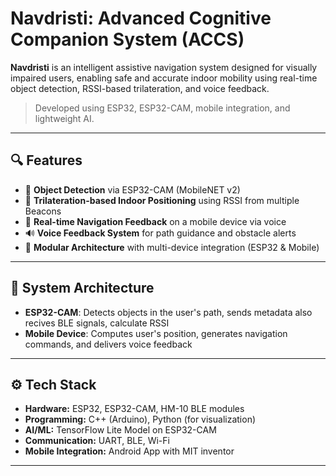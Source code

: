 # Navdristi: Advanced Cognitive Companion System (ACCS)

**Navdristi** is an intelligent assistive navigation system designed for visually impaired users, enabling safe and accurate indoor mobility using real-time object detection, RSSI-based trilateration, and voice feedback.

> Developed using ESP32, ESP32-CAM, mobile integration, and lightweight AI.

---

## 🔍 Features

- 📸 **Object Detection** via ESP32-CAM (MobileNET v2)
- 📶 **Trilateration-based Indoor Positioning** using RSSI from multiple Beacons
- 📱 **Real-time Navigation Feedback** on a mobile device via voice
- 🔊 **Voice Feedback System** for path guidance and obstacle alerts
- 🔧 **Modular Architecture** with multi-device integration (ESP32 & Mobile)

---

## 🧠 System Architecture


- **ESP32-CAM**: Detects objects in the user's path, sends metadata also recives  BLE signals, calculate RSSI
- **Mobile Device**: Computes user's position, generates navigation commands, and delivers voice feedback

---

## ⚙️ Tech Stack

- **Hardware:** ESP32, ESP32-CAM, HM-10 BLE modules
- **Programming:** C++ (Arduino), Python (for visualization)
- **AI/ML:** TensorFlow Lite Model on ESP32-CAM
- **Communication:** UART, BLE, Wi-Fi 
- **Mobile Integration:** Android App with MIT inventor

---
